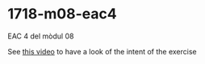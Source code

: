 # 1718-m08-eac4
EAC 4 del mòdul 08

See [this video](https://www.youtube.com/watch?v=7qWKUO9zfsw&feature=youtu.be) to have a look of the intent of the exercise